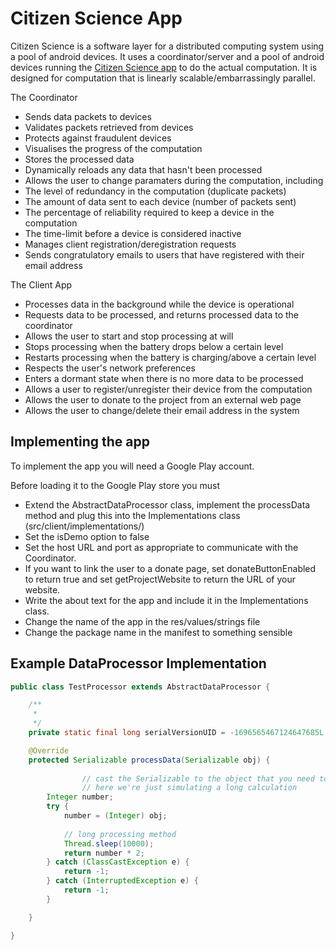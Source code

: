 # Citizen Science App

Citizen Science is a software layer for a distributed computing system using a pool of android devices. It uses a coordinator/server and a pool of android devices running the [Citizen Science app](https://github.com/Philip-Lawson/Client-App) to do the actual computation. It is designed for computation that is linearly scalable/embarrassingly parallel.

The Coordinator
* Sends data packets to devices
* Validates packets retrieved from devices
* Protects against fraudulent devices
* Visualises the progress of the computation
* Stores the processed data
* Dynamically reloads any data that hasn't been processed
* Allows the user to change paramaters during the computation, including  
 * The level of redundancy in the computation (duplicate packets)
 * The amount of data sent to each device (number of packets sent)
 * The percentage of reliability required to keep a device in the computation
 * The time-limit before a device is considered inactive
* Manages client registration/deregistration requests
* Sends congratulatory emails to users that have registered with their email address

The Client App
* Processes data in the background while the device is operational
* Requests data to be processed, and returns processed data to the coordinator
* Allows the user to start and stop processing at will
* Stops processing when the battery drops below a certain level
* Restarts processing when the battery is charging/above a certain level
* Respects the user's network preferences
* Enters a dormant state when there is no more data to be processed
* Allows a user to register/unregister their device from the computation
* Allows the user to donate to the project from an external web page
* Allows the user to change/delete their email address in the system

## Implementing the app
To implement the app you will need a Google Play account.

Before loading it to the Google Play store you must
* Extend the AbstractDataProcessor class, implement the processData method and plug this into the Implementations class (src/client/implementations/)
* Set the isDemo option to false
* Set the host URL and port as appropriate to communicate with the Coordinator.
* If you want to link the user to a donate page, set donateButtonEnabled to return true and set getProjectWebsite to return the URL of your website.
* Write the about text for the app and include it in the Implementations class.
* Change the name of the app in the res/values/strings file
* Change the package name in the manifest to something sensible

## Example DataProcessor Implementation

```Java
public class TestProcessor extends AbstractDataProcessor {

	/**
	 * 
	 */
	private static final long serialVersionUID = -1696565467124647685L;

	@Override
	protected Serializable processData(Serializable obj) {
    
                // cast the Serializable to the object that you need to process
                // here we're just simulating a long calculation
		Integer number;
		try {
			number = (Integer) obj;
			
			// long processing method
			Thread.sleep(10000);
			return number * 2;
		} catch (ClassCastException e) {
			return -1;
		} catch (InterruptedException e) {
			return -1;
		}

	}

}
```
